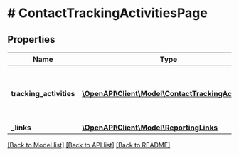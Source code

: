 # # ContactTrackingActivitiesPage

## Properties

Name | Type | Description | Notes
------------ | ------------- | ------------- | -------------
**tracking_activities** | [**\OpenAPI\Client\Model\ContactTrackingActivity[]**](ContactTrackingActivity.md) | The list of contact tracking activities in descending date order. | [optional]
**_links** | [**\OpenAPI\Client\Model\ReportingLinks**](ReportingLinks.md) |  | [optional]

[[Back to Model list]](../../README.md#models) [[Back to API list]](../../README.md#endpoints) [[Back to README]](../../README.md)
